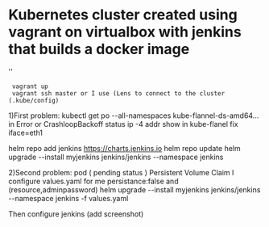 # Kubernetes cluster created using vagrant on virtualbox with jenkins that builds a docker image

''

     vagrant up
     vagrant ssh master or I use (Lens to connect to the cluster (.kube/config)
 
 
1)First problem: 
kubectl get po --all-namespaces
kube-flannel-ds-amd64... in Error or CrashloopBackoff status
ip -4 addr show
in kube-flanel fix iface=eth1


helm repo add jenkins https://charts.jenkins.io
helm repo update
helm upgrade --install myjenkins jenkins/jenkins --namespace jenkins

2)Second problem: pod ( pending status )
Persistent Volume Claim
I configure values.yaml for me persistance:false and (resource,adminpassword) 
helm upgrade --install myjenkins jenkins/jenkins --namespace jenkins -f values.yaml

Then configure jenkins (add screenshot)
   
